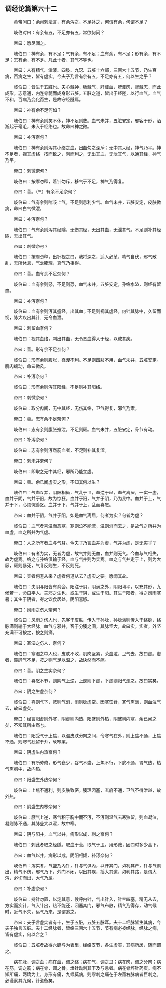## 调经论篇第六十二


&emsp;&emsp;黄帝问曰：余闻刺法言，有余泻之，不足补之，何谓有余，何谓不足？

&emsp;&emsp;岐伯对曰：有余有五，不足亦有五，常欲何问？

&emsp;&emsp;帝曰：愿尽闻之。

&emsp;&emsp;岐伯曰：神有余，有不足；气有余，有不足；血有余，有不足；形有余，有不足；志有余，有不足。凡此十者，其气不等也。

&emsp;&emsp;帝曰：人有精气、津液、四肢、九窍、五脏十六部，三百六十五节，乃生百病，百病之生，皆有虚实。今夫子乃言有余有五，不足亦有五，何以生之乎？

&emsp;&emsp;岐伯曰：皆生于五脏也。夫心藏神，肺藏气，肝藏血，脾藏肉，肾藏志，而此成形。志意通，内连骨髓而成身形五脏。五脏之道，皆出于经隧，以行血气。血气不和，百病乃变化而生，是故守经隧焉。

&emsp;&emsp;帝曰：神有余不足何如？

&emsp;&emsp;岐伯曰：神有余则笑不休，神不足则悲。血气未并，五脏安定，邪客于形，洒淅起于毫毛，未入于经络也。故命曰神之微。

&emsp;&emsp;帝曰：补泻奈何？

&emsp;&emsp;岐伯曰：神有余则泻其小络之血，出血勿之深斥；无中其大经，神气乃平。神不足者，视其虚络，按而致之，刺而利之，无出其血，无泄其气，以通其经，神气乃平。

&emsp;&emsp;帝曰：刺微奈何？

&emsp;&emsp;岐伯曰：按摩勿释，着针勿斥，移气于不足，神气乃得复。

&emsp;&emsp;帝曰：善。（气）有余不足奈何？

&emsp;&emsp;岐伯曰：气有余则喘咳上气，不足则息利少气。血气未并，五脏安定，皮肤微病，命曰白气微泄。

&emsp;&emsp;帝曰：补泻奈何？

&emsp;&emsp;岐伯曰：气有余则泻其经隧，无伤其经，无出其血，无泄其气。不足则补其经隧，无出其气。

&emsp;&emsp;帝曰：刺微奈何？

&emsp;&emsp;岐伯曰：按摩勿释，出针视之曰，我将深之，适人必革，精气自伏，邪气散乱，无所休息，气泄腠理，真气乃相得。

&emsp;&emsp;帝曰：善。血有余不足奈何？

&emsp;&emsp;岐伯曰：血有余则怒，不足则恐，血气未并，五脏安定，孙络水溢，则经有留血。

&emsp;&emsp;帝曰：补泻奈何？

&emsp;&emsp;岐伯曰：血有余则泻其盛经，出其血；不足则视其虚经，内针其脉中，久留而视，脉大疾出其针，无令血泄。

&emsp;&emsp;帝曰：刺留血奈何？

&emsp;&emsp;岐伯曰：视其血络，刺出其血，无令恶血得入于经，以成其疾。

&emsp;&emsp;帝曰：善。形有余不足奈何？

&emsp;&emsp;岐伯曰：形有余则腹胀，径溲不利。不足则四肢不用，血气未并，五脏安定。肌肉蠕动，命曰微风。

&emsp;&emsp;帝曰：补泻奈何？

&emsp;&emsp;岐伯曰：形有余则泻其阳经，不足则补其阳络。

&emsp;&emsp;帝曰：刺微奈何？

&emsp;&emsp;岐伯曰：取分肉间，无中其经，无伤其络，卫气得复，邪气乃索。

&emsp;&emsp;帝曰：善。志有余不足奈何？

&emsp;&emsp;岐伯曰：志有余则腹胀飧泄，不足则厥。血气未并，五脏安定，骨节有动。

&emsp;&emsp;帝曰：补泻奈何？

&emsp;&emsp;岐伯曰：志有余则泻然筋血者，不足则补其复溜。

&emsp;&emsp;帝曰：刺未并奈何？

&emsp;&emsp;岐伯曰：即取之无中其经，邪所乃能立虚。

&emsp;&emsp;帝曰：善。余已闻虚实之形，不知其何以生？

&emsp;&emsp;岐伯曰：气血以并，阴阳相倾，气乱于卫，血逆于经，血气离居，一实一虚。血并于阴，气并于阳，故为惊狂。血并于阳，气并于阴，乃为炅中。血并于上，气并于下，心烦惋善怒。血并于下，气并于上，乱而喜忘。

&emsp;&emsp;帝曰：血并于阴，气并于阳，如是血气离居，何者为实？何者为虚？

&emsp;&emsp;岐伯曰：血气者喜温而恶寒，寒则泣不能流，温则消而去之，是故气之所并为血虚，血之所并为气虚。

&emsp;&emsp;帝曰：人之所有者血与气耳。今夫子乃言血并为虚，气并为虚，是无实乎？

&emsp;&emsp;岐伯曰：有者为实，无者为虚，故气并则无血，血并则无气。今血与气相失，故为虚焉。络之与孙络俱输于经，血与气并则为实焉。血之与气并走于上，则为大厥，厥则暴死，气复反则生，不反则死。

&emsp;&emsp;帝曰：实者何道从来？虚者何道从去？虚实之要。愿闻其故。

&emsp;&emsp;岐伯曰：夫阴与阳皆有俞会。阳注于阴，阴满之外，阴阳均平，以充其形，九候若一，命曰平人。夫邪之生也，或生于阴，或生于阳。其生于阳者，得之风雨寒暑；其生于阴者，得之饮食居处，阴阳喜怒。

&emsp;&emsp;帝曰：风雨之伤人奈何？

&emsp;&emsp;岐伯曰：风雨之伤人也，先客于皮肤，传入于孙脉，孙脉满则传入于络脉，络脉满则输于大经脉，血气与邪并，客于分腠之间，其脉坚大，故曰实。实者，外坚充满不可按之，按之则痛。

&emsp;&emsp;帝曰：寒湿之伤人，奈何？

&emsp;&emsp;岐伯曰：寒湿之中人也，皮肤不收，肌肉坚紧，荣血泣，卫气去，故曰虚。虚者，聂辟气不足，按之则气足以温之，故快然而不痛。

&emsp;&emsp;帝曰：善。阴之生实奈何？

&emsp;&emsp;岐伯曰：喜怒不节，则阴气上逆，上逆则下虚，下虚则阳气走之。故曰实矣。

&emsp;&emsp;帝曰：阴之生虚奈何？

&emsp;&emsp;岐伯曰：喜则气下，悲则气消，消则脉虚空。因寒饮食，寒气熏满，则血泣气去，故曰虚矣。

&emsp;&emsp;帝曰：经言阳虚则外寒，阴虚则内热，阳盛则外热，阴盛则内寒，余已闻之矣，不知其所由然也。

&emsp;&emsp;岐伯曰：阳受气于上焦，以温皮肤分肉之间，令寒气在外，则上焦不通，上焦不通，则寒气独留于外，故寒栗。

&emsp;&emsp;帝曰：阴虚生内热奈何？

&emsp;&emsp;岐伯曰：有所劳倦，形气衰少，谷气不盛，上焦不行，下脘不通，胃气热，热气熏胸中，故内热。

&emsp;&emsp;帝曰：阳盛生外热奈何？

&emsp;&emsp;岐伯曰：上焦不通利，则皮肤致密，腠理闭塞，玄府不通，卫气不得泄越，故外热。

&emsp;&emsp;帝曰：阴盛生内寒奈何？

&emsp;&emsp;岐伯曰：厥气上逆，寒气积于胸中而不泻，不泻则温气去寒独留，则血凝泣，凝则脉不通，其脉盛大以涩，故中寒。

&emsp;&emsp;帝曰：阴与阳并，血气以并，病形以成，刺之奈何？

&emsp;&emsp;岐伯曰：刺此者取之经隧。取血于营，取气于卫。用形哉，因四时多少高下。

&emsp;&emsp;帝曰：血气以并，病形以成，阴阳相倾，补泻奈何？

&emsp;&emsp;岐伯曰：泻实者，气盛乃内针，针与气俱内，以开其门，如利其户，针与气俱出，精气不伤，邪气乃下，外门不闭，以出其疾，摇大其道，如利其路，是谓大泻，必切而出，大气乃屈。

&emsp;&emsp;帝曰：补虚奈何？

&emsp;&emsp;岐伯曰：持针勿置，以定其意，候呼内针，气出针入，针空四塞，精无从去，方实而疾针，气入针出，热不能还，闭塞其门，邪气布散，精气乃得存，动气候时，近气不失，远气乃来，是谓追之。

&emsp;&emsp;帝曰：夫子言虚实者有十，生于五脏，五脏五脉耳。夫十二经脉皆生其病，今夫子独言五脏。夫十二经脉者，皆络三百六十五节，节有病必被经脉，经脉之病，皆有虚实，何以合之？

&emsp;&emsp;岐伯曰：五脏者故得六腑与为表里，经络支节，各生虚实，其病所居，随而谓之。

&emsp;&emsp;病在脉，调之血；病在血，调之络；病在气，调之卫；病在肉，调之分肉；病在筋，调之筋；病在骨，调之骨。燔针动刺其下及与急者。病在骨焠针药熨。病不知所痛，两蹻为上。身形有痛，九候莫病，则缪刺之痛在于左而右脉病者巨刺之。必谨察其九候，针道备矣。

